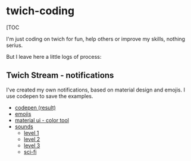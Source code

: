 # twich-coding

[TOC

I'm just coding on twich for fun, help others or improve my skills, nothing serius.

But I leave here a little logs of process:



## Twich Stream - notifications

I've created my own notifications, based on material design and emojis. I use codepen to save the examples.

- <a href="https://codepen.io/xuscrus/pen/VwjvLqw" target="_blank">codepen (result)</a>
- <a href="https://getemoji.com/" target="_blank">emojis</a>
- <a href="https://material.io/resources/color/#!/" target="_blank">material ui - color tool</a>
- <a href="https://notificationsounds.com/message-tones/glitch-in-the-matrix-600" target="_blank">sounds</a>
  - <a href="https://notificationsounds.com/notification-sounds/maybe-one-day-584" target="_blank">level 1</a>
  - <a href="https://notificationsounds.com/wake-up-tones/sonar-259" target="_blank">level 2</a>
  - <a href="https://notificationsounds.com/sound-effects/sci-fi-ish-376" target="_blank">level 3</a>
  - <a href="" target="_blank">sci-fi</a>
